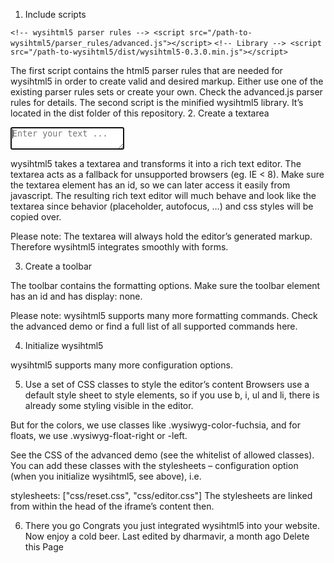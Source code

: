 1. Include scripts

`<!-- wysihtml5 parser rules --> <script src="/path-to-wysihtml5/parser_rules/advanced.js"></script>`
`<!-- Library --> <script src="/path-to-wysihtml5/dist/wysihtml5-0.3.0.min.js"></script>`

The first script contains the html5 parser rules that are needed for wysihtml5 in order to create valid and desired markup.
Either use one of the existing parser rules sets or create your own.
Check the advanced.js parser rules for details.
The second script is the minified wysihtml5 library. It’s located in the dist folder of this repository.
2. Create a textarea
<form><textarea id="wysihtml5-textarea" placeholder="Enter your text ..." autofocus></textarea></form>
wysihtml5 takes a textarea and transforms it into a rich text editor. The textarea acts as a fallback for unsupported browsers (eg. IE < 8). Make sure the textarea element has an id, so we can later access it easily from javascript.
The resulting rich text editor will much behave and look like the textarea since behavior (placeholder, autofocus, …) and css styles will be copied over.

Please note: The textarea will always hold the editor’s generated markup. Therefore wysihtml5 integrates smoothly with forms.

3. Create a toolbar
<div id="wysihtml5-toolbar" style="display: none;">
  <a data-wysihtml5-command="bold">bold</a>
  <a data-wysihtml5-command="italic">italic</a>
  
  <!-- Some wysihtml5 commands require extra parameters -->
  <a data-wysihtml5-command="foreColor" data-wysihtml5-command-value="red">red</a>
  <a data-wysihtml5-command="foreColor" data-wysihtml5-command-value="green">green</a>
  <a data-wysihtml5-command="foreColor" data-wysihtml5-command-value="blue">blue</a>
  
  <!-- Some wysihtml5 commands like 'createLink' require extra paramaters specified by the user (eg. href) -->
  <a data-wysihtml5-command="createLink">insert link</a>
  <div data-wysihtml5-dialog="createLink" style="display: none;">
    <label>
      Link:
      <input data-wysihtml5-dialog-field="href" value="http://" class="text">
    </label>
    <a data-wysihtml5-dialog-action="save">OK</a> <a data-wysihtml5-dialog-action="cancel">Cancel</a>
  </div>
</div>
The toolbar contains the formatting options. Make sure the toolbar element has an id and has display: none.

Please note: wysihtml5 supports many more formatting commands. Check the advanced demo or find a full list of all supported commands here.

4. Initialize wysihtml5
<script>
var editor = new wysihtml5.Editor("wysihtml5-textarea", { // id of textarea element
  toolbar:      "wysihtml5-toolbar", // id of toolbar element
  parserRules:  wysihtml5ParserRules // defined in parser rules set 
});
</script>
wysihtml5 supports many more configuration options.

5. Use a set of CSS classes to style the editor’s content
Browsers use a default style sheet to style elements, so if you use b, i, ul and li, there is already some styling visible in the editor.

But for the colors, we use classes like .wysiwyg-color-fuchsia, and for floats, we use .wysiwyg-float-right or -left.

See the CSS of the advanced demo (see the whitelist of allowed classes). You can add these classes with the stylesheets – configuration option (when you initialize wysihtml5, see above), i.e.

stylesheets: ["css/reset.css", "css/editor.css"]
The stylesheets are linked from within the head of the iframe’s content then.

6. There you go
Congrats you just integrated wysihtml5 into your website.
Now enjoy a cold beer.
Last edited by dharmavir, a month ago
Delete this Page